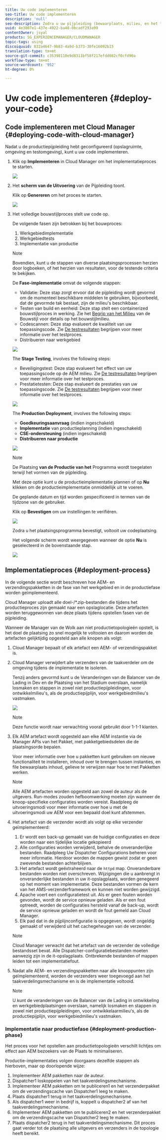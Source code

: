 ```yaml
---
title: Uw code implementeren
seo-title: Uw code implementeren
description: 'null'
seo-description: Zodra u uw pijpleiding (bewaarplaats, milieu, en het testen milieu) hebt gevormd, bent u bereid om uw code op te stellen. Volg deze pagina voor meer informatie.
uuid: 4e3807e1-437e-4922-ba48-0bcadf293a99
contentOwner: jsyal
products: SG_EXPERIENCEMANAGER/CLOUDMANAGER
topic-tags: using
discoiquuid: 832a4647-9b83-4a9d-b373-30fe16092b15
translation-type: tm+mt
source-git-commit: c35398110e9d8311bf58f217efdd082cf0cfd90a
workflow-type: tm+mt
source-wordcount: '952'
ht-degree: 0%

---
```



# Uw code implementeren {#deploy-your-code}

## Code implementeren met Cloud Manager {#deploying-code-with-cloud-manager}

Nadat u de productiepijpleiding hebt geconfigureerd (opslagruimte, omgeving en testomgeving), kunt u uw code implementeren.

1. Klik op **Implementeren** in Cloud Manager om het implementatieproces te starten.

   ![](assets/Deploy1.png)

1. Het **scherm van de Uitvoering** van de Pijpleiding toont.

   Klik op **Genereren** om het proces te starten.

   ![](assets/Deploy2.png)

1. Het volledige bouwstijlproces stelt uw code op.

   De volgende fasen zijn betrokken bij het bouwproces:

   1. Werkgebiedimplementatie
   1. Werkgebiedtests
   1. Implementatie van productie

   >[!NOTE]
   >
   >Bovendien, kunt u de stappen van diverse plaatsingsprocessen herzien door logboeken, of het herzien van resultaten, voor de testende criteria te bekijken.

   De **Fase-implementatie** omvat de volgende stappen:

   * Validatie: Deze stap zorgt ervoor dat de pijpleiding wordt gevormd om de momenteel beschikbare middelen te gebruiken, bijvoorbeeld, dat de gevormde tak bestaat, zijn de milieu&#39;s beschikbaar.
   * Testen van build en eenheid: Deze stap stelt een containerized bouwstijlproces in werking. Zie het [Begrip van het Milieu](/help/using/build-environment-details.md) van de Bouwstijl voor details op het bouwstijlmilieu.
   * Codescannen: Deze stap evalueert de kwaliteit van uw toepassingscode. Zie [De testresultaten](understand-your-test-results.md) begrijpen voor meer informatie over het testproces.
   * Distribueren naar werkgebied

   ![](assets/Stage_Deployment1.png)

   The **Stage Testing**, involves the following steps:

   * Beveiligingstest: Deze stap evalueert het effect van uw toepassingscode op de AEM milieu. Zie [De testresultaten](understand-your-test-results.md) begrijpen voor meer informatie over het testproces.
   * Prestatietesten: Deze stap evalueert de prestaties van uw toepassingscode. Zie [De testresultaten](understand-your-test-results.md) begrijpen voor meer informatie over het testproces.

   ![](assets/Stage_Testing1.png)

   The **Production Deployment**, involves the following steps:

   * **Goedkeuringsaanvraag** (indien ingeschakeld)
   * **Implementatie** van productieplanning (indien ingeschakeld)
   * **CSE-ondersteuning** (indien ingeschakeld)
   * **Distribueren naar productie**

   ![](assets/Prod_Deployment1.png)

   >[!NOTE]
   >
   >De Plaatsing **van de Productie van het** Programma wordt toegelaten terwijl het vormen van de pijpleiding.
   >
   >
   >Met deze optie kunt u de productieimplementatie plannen of op **Nu** klikken om de productieimplementatie onmiddellijk uit te voeren.
   >
   >
   >De geplande datum en tijd worden gespecificeerd in termen van de tijdzone van de gebruiker.
   >
   >
   >Klik op **Bevestigen** om uw instellingen te verifiëren.

   ![](assets/Production_Deployment1.png)

   Zodra u het plaatsingsprogramma bevestigt, voltooit uw codeplaatsing.

   Het volgende scherm wordt weergegeven wanneer de optie **Nu** is geselecteerd in de bovenstaande stap.

   ![](assets/Production_Deployment2.png)

## Implementatieproces {#deployment-process}

In de volgende sectie wordt beschreven hoe AEM- en verzendingspakketten in de fase van het werkgebied en in de productiefase worden geïmplementeerd.

Cloud Manager uploadt alle doel-/*.zip-bestanden die tijdens het productieproces zijn gemaakt naar een opslaglocatie.  Deze artefacten worden teruggewonnen van deze plaats tijdens opstellen fasen van de pijpleiding.

Wanneer de Manager van de Wolk aan niet productietopologieën opstelt, is het doel de plaatsing zo snel mogelijk te voltooien en daarom worden de artefacten gelijktijdig opgesteld aan alle knopen als volgt:

1. Cloud Manager bepaalt of elk artefact een AEM- of verzendingspakket is.
1. Cloud Manager verwijdert alle verzenders van de taakverdeler om de omgeving tijdens de implementatie te isoleren.

   Tenzij anders gevormd kunt u de Veranderingen van de Balancer van de Lading in Dev en de Plaatsing van het Stadium overslaan, namelijk losmaken en stappen in zowel niet productiepijpleidingen, voor ontwikkelmilieu&#39;s, als de productiepijplijn, voor werkgebiedmilieu&#39;s vastmaken.

   ![](assets/load_balancer.png)

   >[!NOTE]
   >
   >Deze functie wordt naar verwachting vooral gebruikt door 1-1-1 klanten.

1. Elk AEM artefact wordt opgesteld aan elke AEM instantie via de Manager APIs van het Pakket, met pakketgebiedsdelen die de plaatsingsorde bepalen.

   Voor meer informatie over hoe u pakketten kunt gebruiken om nieuwe functionaliteit te installeren, inhoud over te brengen tussen instanties, en file bewaarplaats inhoud, gelieve te verwijzen naar hoe te met Pakketten werken.

   >[!NOTE]
   >
   >Alle AEM artefacten worden opgesteld aan zowel de auteur als de uitgevers. Run-modes zouden hefboomwerking moeten zijn wanneer de knoop-specifieke configuraties worden vereist. Raadpleeg de uitvoeringsmodi voor meer informatie over hoe u met de uitvoeringsmodi uw AEM voor een bepaald doel kunt afstemmen.

1. Het artefact van de verzender wordt als volgt op elke verzender geïmplementeerd:

   1. Er wordt een back-up gemaakt van de huidige configuraties en deze worden naar een tijdelijke locatie gekopieerd
   1. Alle configuraties worden verwijderd, behalve de onveranderlijke bestanden. Raadpleeg Uw Dispatcher Configurations beheren voor meer informatie. Hierdoor worden de mappen gewist zodat er geen zwevende bestanden achterblijven.
   1. Het artefact wordt geëxtraheerd naar de `httpd` map.  Onveranderbare bestanden worden niet overschreven. Wijzigingen die u aanbrengt in onveranderlijke bestanden in uw it-opslagplaats, worden genegeerd op het moment van implementatie.  Deze bestanden vormen de kern van het AMS-verzenderframework en kunnen niet worden gewijzigd.
   1. Apache voert een configuratietest uit. Als er geen fouten worden gevonden, wordt de service opnieuw geladen. Als er een fout optreedt, worden de configuraties hersteld vanaf de back-up, wordt de service opnieuw geladen en wordt de fout gemeld aan Cloud Manager.
   1. Elk pad dat in de pijplijnconfiguratie is opgegeven, wordt ongeldig gemaakt of verwijderd uit het cachegeheugen van de verzender.

   >[!NOTE]
   >Cloud Manager verwacht dat het artefact van de verzender de volledige bestandsset bevat.  Alle Dispatcher-configuratiebestanden moeten aanwezig zijn in de it-opslagplaats. Ontbrekende bestanden of mappen leiden tot een implementatiefout.

1. Nadat alle AEM- en verzendingspakketten naar alle knooppunten zijn geïmplementeerd, worden de verzenders weer toegevoegd aan het taakverdelingsmechanisme en is de implementatie voltooid.

   >[!NOTE]
   >U kunt de veranderingen van de Balancer van de Lading in ontwikkeling en werkgebiedplaatsingen overslaan, namelijk losmaken en stappen in zowel niet productiepijpleidingen, voor ontwikkelaarmilieu&#39;s, als de productiepijplijn, voor werkgebiedmilieu&#39;s vastmaken.

### Implementatie naar productiefase {#deployment-production-phase}

Het proces voor het opstellen aan productietopologieën verschilt lichtjes om effect aan AEM bezoekers van de Plaats te minimaliseren.

Productie-implementaties volgen doorgaans dezelfde stappen als hierboven, maar op doorlopende wijze:

1. Implementeer AEM pakketten naar de auteur.
1. Dispatcher1 loskoppelen van het taakverdelingsmechanisme.
1. Implementeer AEM pakketten om te publiceren1 en het verzenderpakket om de verzendingscache van Dispatcher1 leeg te maken.
1. Plaats dispatcher1 terug in het taakverdelingsmechanisme.
1. Als dispatcher1 weer in bedrijf is, koppelt u dispatcher2 af van het taakverdelingsmechanisme.
1. Implementeer AEM pakketten om te publiceren2 en het verzenderpakket om de verzendingscache van Dispatcher2 leeg te maken.
1. Plaats dispatcher2 terug in het taakverdelingsmechanisme.
Dit proces gaat verder tot de plaatsing alle uitgevers en verzenders in de topologie heeft bereikt.


